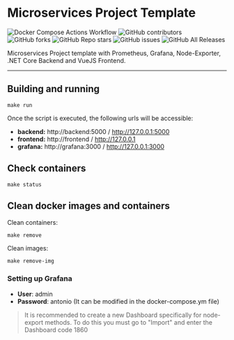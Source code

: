 # Microservices Project Template

![Docker Compose Actions Workflow](https://github.com/antonioalfa22/project-template/workflows/Docker%20Compose%20Actions%20Workflow/badge.svg)
![GitHub contributors](https://img.shields.io/github/contributors/antonioalfa22/project-template?color=green)
![GitHub forks](https://img.shields.io/github/forks/antonioalfa22/project-template)
![GitHub Repo stars](https://img.shields.io/github/stars/antonioalfa22/project-template)
![GitHub issues](https://img.shields.io/github/issues-raw/antonioalfa22/project-template)
![GitHub All Releases](https://img.shields.io/github/downloads/antonioalfa22/project-template/total)

Microservices Project template with Prometheus, Grafana, Node-Exporter, .NET Core Backend and VueJS Frontend.

---

## Building and running

```
make run
```

Once the script is executed, the following urls will be accessible:

- **backend:** http://backend:5000 / http://127.0.0.1:5000
- **frontend:** http://frontend / http://127.0.0.1
- **grafana:** http://grafana:3000 / http://127.0.0.1:3000

## Check containers

```
make status
```

## Clean docker images and containers

Clean containers:
```
make remove
```

Clean images:
```
make remove-img
```

### Setting up Grafana

- **User**: admin
- **Password**: antonio (It can be modified in the docker-compose.ym file)

> It is recommended to create a new Dashboard specifically for node-export methods. To do this you must go to "Import" and enter the Dashboard code 1860